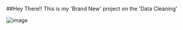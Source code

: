 ##Hey There!! This is my 'Brand New' project on the 'Data Cleaning'

![image](https://user-images.githubusercontent.com/87526775/193257175-5d00dec0-5b7a-4b30-9074-6505fbad22fc.png)

